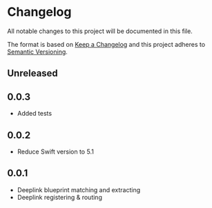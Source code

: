 # Changelog
All notable changes to this project will be documented in this file.

The format is based on [Keep a Changelog](http://keepachangelog.com/en/1.0.0/)
and this project adheres to [Semantic Versioning](http://semver.org/spec/v2.0.0.html).

## Unreleased

## 0.0.3
- Added tests

## 0.0.2
- Reduce Swift version to 5.1

## 0.0.1
- Deeplink blueprint matching and extracting
- Deeplink registering & routing
